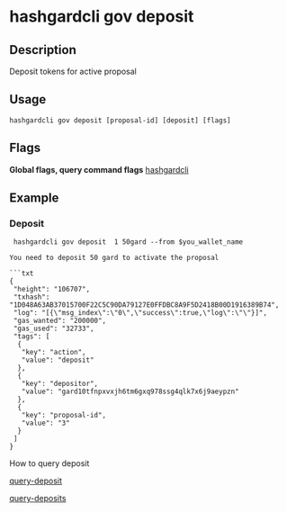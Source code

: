 # hashgardcli gov deposit

## Description

Deposit tokens for active proposal


## Usage

```shell
hashgardcli gov deposit [proposal-id] [deposit] [flags]
```
## Flags

**Global flags, query command flags** [hashgardcli](../README.md)

## Example

### Deposit

```shell
 hashgardcli gov deposit  1 50gard --from $you_wallet_name

You need to deposit 50 gard to activate the proposal

```txt
{
 "height": "106707",
 "txhash": "1D048A63AB37015700F22C5C90DA79127E0FFDBC8A9F5D2418B00D1916389B74",
 "log": "[{\"msg_index\":\"0\",\"success\":true,\"log\":\"\"}]",
 "gas_wanted": "200000",
 "gas_used": "32733",
 "tags": [
  {
   "key": "action",
   "value": "deposit"
  },
  {
   "key": "depositor",
   "value": "gard10tfnpxvxjh6tm6gxq978ssg4qlk7x6j9aeypzn"
  },
  {
   "key": "proposal-id",
   "value": "3"
  }
 ]
}
```

How to query deposit


[query-deposit](query-deposit.md)

[query-deposits](query-deposits.md)
